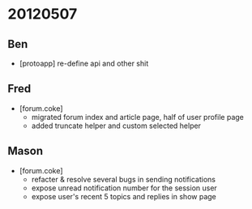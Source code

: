 # 20120507

## Ben
- [protoapp] re-define api and other shit



## Fred
- [forum.coke]
    - migrated forum index and article page, half of user profile page
    - added truncate helper and custom selected helper



## Mason
- [forum.coke]
    - refacter & resolve several bugs in sending notifications
    - expose unread notification number for the session user
    - expose user's recent 5 topics and replies in show page